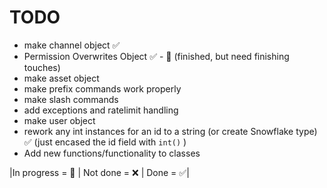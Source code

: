 # TODO

- make channel object :white_check_mark:
- Permission Overwrites Object :white_check_mark: - :large_orange_diamond: (finished, but need finishing touches)
- make asset object
- make prefix commands work properly
- make slash commands
- add exceptions and ratelimit handling
- make user object
- rework any int instances for an id to a string (or create Snowflake type) :white_check_mark: (just encased the id field with `int()` )
- Add new functions/functionality to classes

|In progress = :large_orange_diamond: | Not done = :x: | Done = :white_check_mark:|